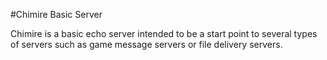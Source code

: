 #Chimire Basic Server

Chimire is a basic echo server intended to be a start point to several types of servers such as game message servers or file delivery servers.
